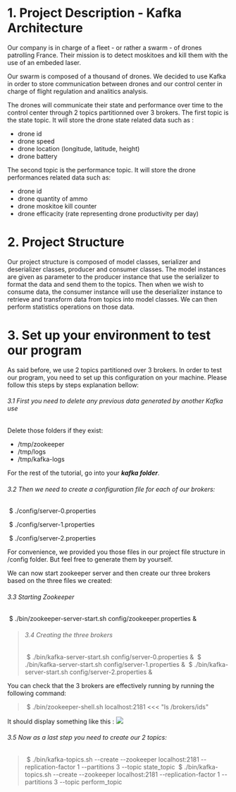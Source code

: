 # 1. Project Description - Kafka Architecture
Our company is in charge of a fleet - or rather a swarm - of drones patrolling France. Their mission is to detect moskitoes and kill them with the use of an embeded laser.

Our swarm is composed of a thousand of drones. We decided to use Kafka in order to store communication between drones and our control center in charge of flight regulation and analitics analysis.

The drones will communicate their state and performance over time to the control center through 2 topics partitionned over 3 brokers. 
The first topic is the state topic. It will store the drone state related data such as :
 - drone id
 - drone speed
 - drone location (longitude, latitude, height)
 - drone battery

 The second topic is the performance topic. It will store the drone performances related data such as:
 - drone id
 - drone quantity of ammo
 - drone moskitoe kill counter
 - drone efficacity (rate representing drone productivity per day)

# 2. Project Structure
 Our project structure is composed of model classes, serializer and deserializer classes, producer and consumer classes.
 The model instances are given as parameter to the producer instance that use the serializer to format the data and send them to the topics.
 Then when we wish to consume data, the consumer instance will use the deserializer instance to retrieve and transform data from topics into model classes. We can then perform statistics operations on those data.

# 3. Set up your environment to test our program

As said before, we use 2 topics partitioned over 3 brokers. In order to test our program, you need to set up this configuration on your machine. Please follow this steps by steps explanation bellow:

###### 3.1 First you need to delete any previous data generated by another Kafka use
Delete those folders if they exist:

- /tmp/zookeeper 
- /tmp/logs 
- /tmp/kafka-logs

For the rest of the tutorial, go into your ***kafka folder***.

###### 3.2 Then we need to create a configuration file for each of our brokers:

​	$ ./config/server-0.properties

​	$ ./config/server-1.properties

​	$ ./config/server-2.properties

For convenience, we provided you those files in our project file structure in /config folder. But feel free to generate them by yourself.

We can now start zookeeper server and then create our three brokers based on the three files we created:

###### 3.3 Starting Zookeeper

​	$ ./bin/zookeeper-server-start.sh config/zookeeper.properties &

 > ###### 3.4 Creating the three brokers
 > ​	$ ./bin/kafka-server-start.sh config/server-0.properties &
 > ​	$ ./bin/kafka-server-start.sh config/server-1.properties &
 > ​	$ ./bin/kafka-server-start.sh config/server-2.properties &

 You can check that the 3 brokers are effectively running by running the following command:
 > ​	$ ./bin/zookeeper-shell.sh localhost:2181 <<< "ls /brokers/ids"

 It should display something like this :
![](file:///C:/Users/thoma/AppData/Local/Packages/Microsoft.Office.OneNote_8wekyb3d8bbwe/TempState/msohtmlclip/clip_image001.png)



###### 3.5 Now as a last step you need to create our 2 topics:

 > ​	$ ./bin/kafka-topics.sh --create --zookeeper localhost:2181 --replication-factor 1 --partitions 3 --topic state_topic
 > ​	$ ./bin/kafka-topics.sh --create --zookeeper localhost:2181 --replication-factor 1 --partitions 3 --topic perform_topic

 

